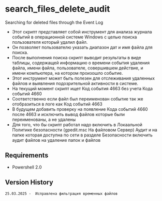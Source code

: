 # search_files_delete_audit
Searching for deleted files through the Event Log

* Этот скрипт представляет собой инструмент для анализа журнала событий в операционной системе Windows с целью поиска пользователя который удалил файл. 
* Он позволяет пользователю указать диапазон дат и имя файла для поиска. 
* После выполнения поиска скрипт выводит результаты в виде таблицы, содержащей информацию о времени события удаления файла, имени файла, пользователе, совершившем действие, и имени компьютера, на котором произошло событие. 
* Этот инструмент может быть полезен для отслеживания удаленных файлов и выявления подозрительной активности в системе.
* На текущий момент скрипт ищет Код события 4663 без учета Кода событий 4660
* Соответственно если файл был переименован событие так же отобразиться в логе как Код событий 4663
* В будущем добавить проверку на появление Кода событий 4660 после 4663 и исключить вывод файлов которые были переименованы, а не удалены
* Для того, что бы скрипт работал надо включить в Локаальной Политике безопасности (gpedit.msc На файловом Сервер) Аудит и на папке которая доступна по сети в разделе Безопасности включить аудит файлов на удаление папок и файлов


## Requirements
 * Powershell 2.0

## Version History
```
25.03.2025 -  Исправлена фильтрация временных файлов
```
